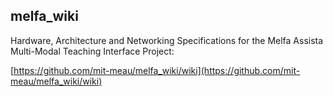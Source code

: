 ## melfa_wiki

Hardware, Architecture and Networking Specifications for the Melfa Assista Multi-Modal Teaching Interface Project:

[https://github.com/mit-meau/melfa_wiki/wiki](https://github.com/mit-meau/melfa_wiki/wiki)

